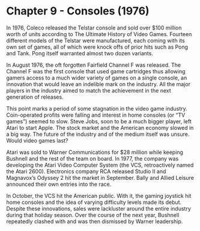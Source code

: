 # Chapter 9 - Consoles (1976)In 1976, Coleco released the Telstar console and sold over $100 million worth of units according to The Ultimate History of Video Games. Fourteen different models of the Telstar were manufactured, each coming with its own set of games, all of which were knock offs of prior hits such as Pong and Tank. Pong itself warranted almost two dozen variants.In August 1976, the oft forgotten Fairfield Channel F was released. The Channel F was the first console that used game cartridges thus allowing gamers access to a much wider variety of games on a single console, an innovation that would leave an indelible mark on the industry. All the major players in the industry aimed to match the achievement in the next generation of releases.This point marks a period of some stagnation in the video game industry. Coin-operated profits were falling and interest in home consoles (or “TV games”) seemed to slow. Steve Jobs, soon to be a much bigger player, left Atari to start Apple. The stock market and the American economy slowed in a big way. The future of the industry and of the medium itself was unsure. Would video games last?Atari was sold to Warner Communications for $28 million while keeping Bushnell and the rest of the team on board. In 1977, the company was developing the Atari Video Computer System (the VCS, retroactively named the Atari 2600). Electronics company RCA released Studio II and Magnavox’s Odyssey 2  hit the market in September. Bally and Allied Leisure announced their own entries into the race.In October, the VCS hit the American public. With it, the gaming joystick hit home consoles and the idea of varying difficulty levels made its debut. Despite these innovations, sales were lackluster around the entire industry during that holiday season. Over the course of the next year, Bushnell repeatedly clashed with and was then dismissed by Warner leadership.